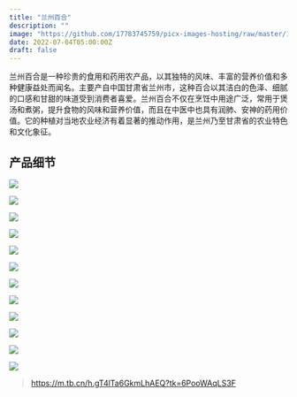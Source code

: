 ```yaml
---
title: "兰州百合"
description: ""
image: "https://github.com/17783745759/picx-images-hosting/raw/master/12414421.99t7yv999p.webp"
date: 2022-07-04T05:00:00Z
draft: false
---
```


兰州百合是一种珍贵的食用和药用农产品，以其独特的风味、丰富的营养价值和多种健康益处而闻名。主要产自中国甘肃省兰州市，这种百合以其洁白的色泽、细腻的口感和甘甜的味道受到消费者喜爱。兰州百合不仅在烹饪中用途广泛，常用于煲汤和煮粥，提升食物的风味和营养价值，而且在中医中也具有润肺、安神的药用价值。它的种植对当地农业经济有着显著的推动作用，是兰州乃至甘肃省的农业特色和文化象征。

## 产品细节

![](https://github.com/17783745759/picx-images-hosting/raw/master/e7ca397513639aa83fe072c6acbe8191_.3uupgfukh2.webp)

![](https://github.com/17783745759/picx-images-hosting/raw/master/40a0353fb1da9cc1c1f822a8e597ebdd_.lxxhcvoi.webp)

![](https://github.com/17783745759/picx-images-hosting/raw/master/3a381422bca7aa897da730e97299a6c4_.6t6zjy3e9y.webp)

![](https://github.com/17783745759/picx-images-hosting/raw/master/dd2200caad3abc6e77a774fb8f842e95_.7sn2x46efy.webp)

![](https://github.com/17783745759/picx-images-hosting/raw/master/a295ddefa7e54c9d9883b18f2f2cec58_.1lbowyawxl.webp)

![](https://github.com/17783745759/picx-images-hosting/raw/master/3399b5cf412e4ee17d194f8446f530b8_.wifcxnmo7.webp)

![](https://github.com/17783745759/picx-images-hosting/raw/master/74674cf5330c999fa019b7c873e7c315_.39l1u51meq.webp)

![](https://github.com/17783745759/picx-images-hosting/raw/master/1bda034accdeb584fe7848cc160639ce_.49157b4jai.webp)

![](https://github.com/17783745759/picx-images-hosting/raw/master/a32b83e4c1adea3346cebf35bd598d3a_.2h86celc8f.webp)

![](https://github.com/17783745759/picx-images-hosting/raw/master/ca7e8ca16bb78d3f7e697bc69fb5d0d5_.7p3gzeeiw1.webp)

![](https://github.com/17783745759/picx-images-hosting/raw/master/328160376baefdb718626fd6de8a8de6_.6ik5qspt7o.webp)

![](https://github.com/17783745759/picx-images-hosting/raw/master/b019c747e1a93cf6b5a0191ad32c3e6e_.2vem39u7d5.webp)

> https://m.tb.cn/h.gT4lTa6GkmLhAEQ?tk=6PooWAqLS3F